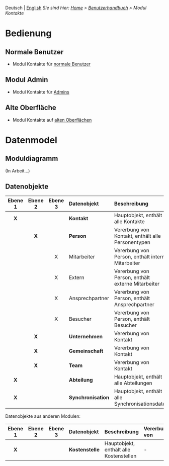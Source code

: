 <!-- TITLE: Modul Kontakte -->
<!-- SUBTITLE: Modul für Personen, Unternehmen, Organisationseinheiten usw. -->

Deutsch | [English](/en/modules/contacts)
*Sie sind hier: [Home](/home) > [Benutzerhandbuch](/de/user-guide) > Modul Kontakte*

# Bedienung
## Normale Benutzer
* Modul Kontakte für [normale Benutzer](/de/modules/contacts/user)
## Modul Admin 
* Modul Kontakte für [Admins](/de/modules/contacts/admin)
## Alte Oberfläche
* Modul Kontakte auf [alten Oberflächen](/de/modules/contacts/qooxdoo)
# Datenmodel
## Moduldiagramm
(In Arbeit...)
## Datenobjekte
| Ebene 1 | Ebene 2 | Ebene 3 | Datenobjekt                        | Beschreibung                                                                     | Vererbung von    |
|:---------:|:---------:|:---------:|:------------------------------|:--------------------------------------------------------------|:-------------------|
| **X**       |                 |                  | **Kontakt**                |  Hauptobjekt, enthält alle Kontakte                                   | -                          |
|                 | **X**       |                  | **Person**                  |   Vererbung von Kontakt, enthält alle Personentypen       | Kontakte.Kontakt |
|                 |                 | X               | Mitarbeiter                   |   Vererbung von Person, enthält interne Mitarbeiter         | Kontakte.Person |
|                 |                 | X               | Extern                           |   Vererbung von Person, enthält externe Mitarbeiter        | Kontakte.Person |
|                 |                 | X               | Ansprechpartner          |   Vererbung von Person, enthält Ansprechpartner           | Kontakte.Person |
|                 |                 | X               | Besucher                       |   Vererbung von Person, enthält Besucher                        | Kontakte.Person |
|                 | **X**       |                  | **Unternehmen**        |    Vererbung von Kontakt                                                 | Kontakte.Kontakt |
|                 | **X**       |                  |**Gemeinschaft**         |    Vererbung von Kontakt                                                 | Kontakte.Kontakt |
|                 | **X**       |                  | **Team**                       |    Vererbung von Kontakt                                                 | Kontakte.Kontakt |
| **X**       |                 |                  | **Abteilung**                |  Hauptobjekt, enthält alle Abteilungen                           | -                          |
| **X**       |                 |                  | **Synchronisation**      |  Hauptobjekt, enthält alle Synchronisationsdaten          | -                          |

Datenobjekte aus anderen Modulen:

| Ebene 1 | Ebene 2 | Ebene 3 | Datenobjekt                        | Beschreibung                                                                     | Vererbung von    |
|:---------:|:---------:|:---------:|:------------------------------|:--------------------------------------------------------------|:-------------------|
| **X**       |                 |                  | **Kostenstelle**                |  Hauptobjekt, enthält alle Kostenstellen                    | -                          |